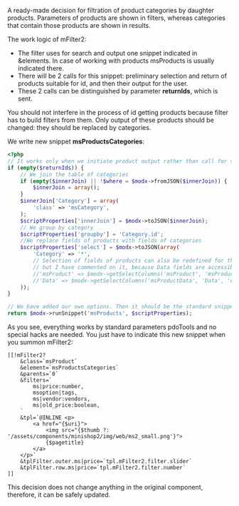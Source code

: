 A ready-made decision for filtration of product categories by daughter products. Parameters of products are shown in filters, whereas categories that contain those products are shown in results.

The work logic of mFilter2:

* The filter uses for search and output one snippet indicated in &elements. In case of working with products msProducts is usually indicated there.
* There will be 2 calls for this snippet: preliminary selection and return of products suitable for id, and then their output for the user.
* These 2 calls can be distinguished by parameter **returnIds**, which is sent.

You should not interfere in the process of id getting products because filter has to build filters from them. Only output of these products should be changed: they should be replaced by categories.

We write new snippet **msProductsCategories**:

```php
<?php
// It works only when we initiate product output rather than call for suitable ids
if (empty($returnIds)) {
	// We join the table of categories
	if (empty($innerJoin) || !$where = $modx->fromJSON($innerJoin)) {
		$innerJoin = array();
	}
	$innerJoin['Category'] = array(
		'class' => 'msCategory',
	);
	$scriptProperties['innerJoin'] = $modx->toJSON($innerJoin);
	// We group by category
	$scriptProperties['groupby'] = 'Category.id';
	//We replace fields of products with fields of categories
	$scriptProperties['select'] = $modx->toJSON(array(
		'Category' => '*',
		// Selection of fields of products can also be redefined for them to have prefixes,
		// but I have commented on it, because Data fields are accessible as they are and, as for products, they are not needed
		//'msProduct' => $modx->getSelectColumns('msProduct', 'msProduct', 'product.'),
		//'Data' => $modx->getSelectColumns('msProductData', 'Data', 'data.'),
	));
}

// We have added our own options. Then it should be the standard snippet that should work:
return $modx->runSnippet('msProducts', $scriptProperties);
```

As you see, everything works by standard parameters pdoTools and no special hacks are needed.
You just have to indicate this new snippet when you summon mFilter2:

```modx
[[!mFilter2?
	&class=`msProduct`
	&element=`msProductsCategories`
	&parents=`0`
	&filters=`
		ms|price:number,
		msoption|tags,
		ms|vendor:vendors,
		ms|old_price:boolean,
	`
	&tpl=`@INLINE <p>
		<a href="{$uri}">
			<img src="{$thumb ?: '/assets/components/minishop2/img/web/ms2_small.png'}">
			{$pagetitle}
		</a>
	</p>`
	&tplFilter.outer.ms|price=`tpl.mFilter2.filter.slider`
	&tplFilter.row.ms|price=`tpl.mFilter2.filter.number`
]]
```

This decision does not change anything in the original component, therefore, it can be safely updated.
